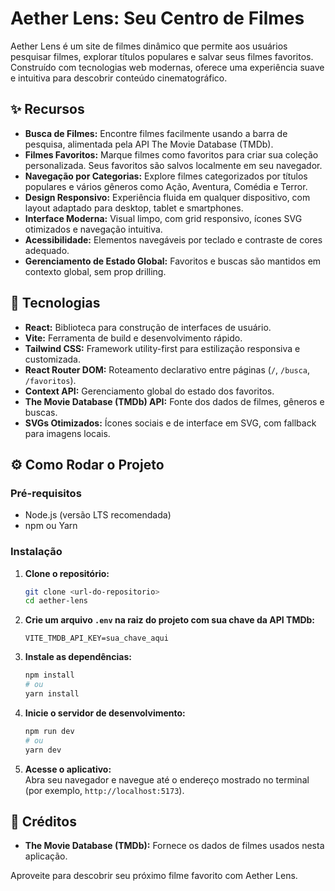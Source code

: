 # Aether Lens: Seu Centro de Filmes

Aether Lens é um site de filmes dinâmico que permite aos usuários pesquisar filmes, explorar títulos populares e salvar seus filmes favoritos. Construído com tecnologias web modernas, oferece uma experiência suave e intuitiva para descobrir conteúdo cinematográfico.

## ✨ Recursos

  * **Busca de Filmes:** Encontre filmes facilmente usando a barra de pesquisa, alimentada pela API The Movie Database (TMDb).
  * **Filmes Favoritos:** Marque filmes como favoritos para criar sua coleção personalizada. Seus favoritos são salvos localmente em seu navegador.
  * **Navegação por Categorias:** Explore filmes categorizados por títulos populares e vários gêneros como Ação, Aventura, Comédia e Terror.
  * **Design Responsivo:** Experiência fluida em qualquer dispositivo, com layout adaptado para desktop, tablet e smartphones.
  * **Interface Moderna:** Visual limpo, com grid responsivo, ícones SVG otimizados e navegação intuitiva.
  * **Acessibilidade:** Elementos navegáveis por teclado e contraste de cores adequado.
  * **Gerenciamento de Estado Global:** Favoritos e buscas são mantidos em contexto global, sem prop drilling.

## 🚀 Tecnologias

  * **React:** Biblioteca para construção de interfaces de usuário.
  * **Vite:** Ferramenta de build e desenvolvimento rápido.
  * **Tailwind CSS:** Framework utility-first para estilização responsiva e customizada.
  * **React Router DOM:** Roteamento declarativo entre páginas (`/`, `/busca`, `/favoritos`).
  * **Context API:** Gerenciamento global do estado dos favoritos.
  * **The Movie Database (TMDb) API:** Fonte dos dados de filmes, gêneros e buscas.
  * **SVGs Otimizados:** Ícones sociais e de interface em SVG, com fallback para imagens locais.

## ⚙️ Como Rodar o Projeto

### Pré-requisitos

  * Node.js (versão LTS recomendada)
  * npm ou Yarn

### Instalação

1. **Clone o repositório:**

    ```bash
    git clone <url-do-repositorio>
    cd aether-lens
    ```

2. **Crie um arquivo `.env` na raiz do projeto com sua chave da API TMDb:**

    ```
    VITE_TMDB_API_KEY=sua_chave_aqui
    ```

3. **Instale as dependências:**

    ```bash
    npm install
    # ou
    yarn install
    ```

4. **Inicie o servidor de desenvolvimento:**

    ```bash
    npm run dev
    # ou
    yarn dev
    ```

5. **Acesse o aplicativo:**  
    Abra seu navegador e navegue até o endereço mostrado no terminal (por exemplo, `http://localhost:5173`).

## 🙏 Créditos

  * **The Movie Database (TMDb):** Fornece os dados de filmes usados nesta aplicação.

Aproveite para descobrir seu próximo filme favorito com Aether Lens.
